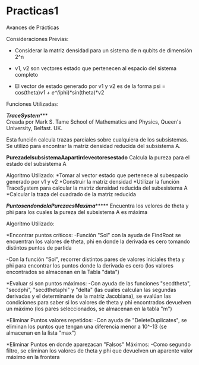 # Practicas1
Avances de Prácticas 

Consideraciones Previas:

* Considerar la matriz densidad para un sistema de n qubits de dimensión 2^n  

* v1, v2 son vectores estado que pertenecen al espacio del sistema completo

* El vector de estado generado por v1 y v2 es de la forma psi = cos(theta)*v1 + e^(i*phi)*sin(theta)*v2

Funciones Utilizadas:

*******TraceSystem**********    
Creada por
Mark S. Tame
School of Mathematics and Physics, Queen's University, Belfast.  UK.

Esta función calcula trazas parciales sobre cualquiera de los subsistemas. 
Se utilizó para encontrar la matriz densidad reducida del subsistema A.

**PurezadelsubsistemaAapartirdevectoresestado**
Calcula la pureza para el estado del subsistema A

Algoritmo Utilizado:
*Tomar al vector estado que pertenece al subespacio generado por v1 y v2
*Construir la matriz densidad 
*Utilizar la función TraceSystem para calcular la matriz densidad reducida del subesistema A
*Calcular la traza del cuadrado de la matriz reducida

*******PuntosendondelaPurezaesMaxima************ 
Encuentra los velores de theta y phi para los cuales la pureza del subsistema A es máxima

Algoritmo Utilizado:

*Encontrar puntos críticos:
-Función "Sol"
con la ayuda de FindRoot se encuentran los valores de theta, phi en donde la derivada es cero
tomando distintos puntos de partida

-Con la función "Sol", recorrer distintos pares de valores iniciales theta y phi para encontrar 
los puntos donde la derivada es cero (los valores encontrados se almacenan en la Tabla "data")

*Evaluar si son puntos máximos:
-Con ayuda de las funciones "secdtheta", "secdphi", "secdthetaphi" y "delta" (las cuales calculan
las segundas derivadas y el determinante de la matriz Jacobiana), se evalúan las condiciones para
saber si los valores de theta y phi encontrados devuelven un máximo (los pares seleccionados, se 
almacenan en la tabla "m")

*Eliminar Puntos valores repetidos:
-Con ayuda de "DeleteDuplicates", se eliminan los puntos que tengan una diferencia menor a 10^-13 
(se almacenan en la lista "max")

*Eliminar Puntos en donde aparezacan "Falsos" Máximos:
-Como segundo filtro, se eliminan los valores de theta y phi que devuelven un aparente valor máximo 
en la frontera
